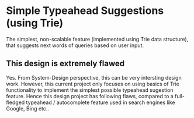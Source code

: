 # Simple Typeahead Suggestions (using Trie)
The simplest, non-scalable feature (implemented using Trie data structure), that suggests next words of queries based on user input.

## This design is extremely flawed
Yes. From System-Design perspective, this can be very intersting design work. However, this current project only focuses on using basics of Trie functionality to implement the simplest possible typeahead sugestion feature. Hence this design project has following flaws, compared to a full-fledged typeahead / autocomplete feature used in search engines like Google, Bing etc..
